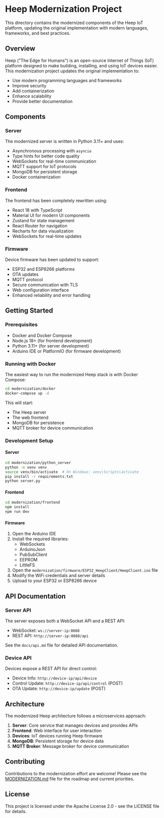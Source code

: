 # Heep Modernization Project

This directory contains the modernized components of the Heep IoT platform, updating the original implementation with modern languages, frameworks, and best practices.

## Overview

Heep ("The Edge for Humans") is an open-source Internet of Things (IoT) platform designed to make building, installing, and using IoT devices easier. This modernization project updates the original implementation to:

- Use modern programming languages and frameworks
- Improve security
- Add containerization
- Enhance scalability
- Provide better documentation

## Components

### Server

The modernized server is written in Python 3.11+ and uses:

- Asynchronous processing with `asyncio`
- Type hints for better code quality
- WebSockets for real-time communication
- MQTT support for IoT protocols
- MongoDB for persistent storage
- Docker containerization

### Frontend

The frontend has been completely rewritten using:

- React 18 with TypeScript
- Material UI for modern UI components
- Zustand for state management
- React Router for navigation
- Recharts for data visualization
- WebSockets for real-time updates

### Firmware

Device firmware has been updated to support:

- ESP32 and ESP8266 platforms
- OTA updates
- MQTT protocol
- Secure communication with TLS
- Web configuration interface
- Enhanced reliability and error handling

## Getting Started

### Prerequisites

- Docker and Docker Compose
- Node.js 18+ (for frontend development)
- Python 3.11+ (for server development)
- Arduino IDE or PlatformIO (for firmware development)

### Running with Docker

The easiest way to run the modernized Heep stack is with Docker Compose:

```bash
cd modernization/docker
docker-compose up -d
```

This will start:
- The Heep server
- The web frontend
- MongoDB for persistence
- MQTT broker for device communication

### Development Setup

#### Server

```bash
cd modernization/python_server
python -m venv venv
source venv/bin/activate  # On Windows: venv\Scripts\activate
pip install -r requirements.txt
python server.py
```

#### Frontend

```bash
cd modernization/frontend
npm install
npm run dev
```

#### Firmware

1. Open the Arduino IDE
2. Install the required libraries:
   - WebSockets
   - ArduinoJson
   - PubSubClient
   - EEPROM
   - LittleFS
3. Open the `modernization/firmware/ESP32_HeepClient/HeepClient.ino` file
4. Modify the WiFi credentials and server details
5. Upload to your ESP32 or ESP8266 device

## API Documentation

### Server API

The server exposes both a WebSocket API and a REST API:

- WebSocket: `ws://server-ip:8088`
- REST API: `http://server-ip:8088/api`

See the `docs/api.md` file for detailed API documentation.

### Device API

Devices expose a REST API for direct control:

- Device Info: `http://device-ip/api/device`
- Control Update: `http://device-ip/api/control` (POST)
- OTA Update: `http://device-ip/update` (POST)

## Architecture

The modernized Heep architecture follows a microservices approach:

1. **Server**: Core service that manages devices and provides APIs
2. **Frontend**: Web interface for user interaction
3. **Devices**: IoT devices running Heep firmware
4. **MongoDB**: Persistent storage for device data
5. **MQTT Broker**: Message broker for device communication

## Contributing

Contributions to the modernization effort are welcome! Please see the [MODERNIZATION.md](../MODERNIZATION.md) file for the roadmap and current priorities.

## License

This project is licensed under the Apache License 2.0 - see the LICENSE file for details.
